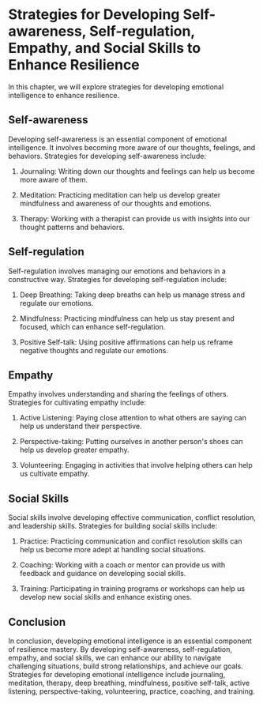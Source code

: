 Strategies for Developing Self-awareness, Self-regulation, Empathy, and Social Skills to Enhance Resilience
=========================================================================================================================================================

In this chapter, we will explore strategies for developing emotional intelligence to enhance resilience.

Self-awareness
--------------

Developing self-awareness is an essential component of emotional intelligence. It involves becoming more aware of our thoughts, feelings, and behaviors. Strategies for developing self-awareness include:

1. Journaling: Writing down our thoughts and feelings can help us become more aware of them.

2. Meditation: Practicing meditation can help us develop greater mindfulness and awareness of our thoughts and emotions.

3. Therapy: Working with a therapist can provide us with insights into our thought patterns and behaviors.

Self-regulation
---------------

Self-regulation involves managing our emotions and behaviors in a constructive way. Strategies for developing self-regulation include:

1. Deep Breathing: Taking deep breaths can help us manage stress and regulate our emotions.

2. Mindfulness: Practicing mindfulness can help us stay present and focused, which can enhance self-regulation.

3. Positive Self-talk: Using positive affirmations can help us reframe negative thoughts and regulate our emotions.

Empathy
-------

Empathy involves understanding and sharing the feelings of others. Strategies for cultivating empathy include:

1. Active Listening: Paying close attention to what others are saying can help us understand their perspective.

2. Perspective-taking: Putting ourselves in another person's shoes can help us develop greater empathy.

3. Volunteering: Engaging in activities that involve helping others can help us cultivate empathy.

Social Skills
-------------

Social skills involve developing effective communication, conflict resolution, and leadership skills. Strategies for building social skills include:

1. Practice: Practicing communication and conflict resolution skills can help us become more adept at handling social situations.

2. Coaching: Working with a coach or mentor can provide us with feedback and guidance on developing social skills.

3. Training: Participating in training programs or workshops can help us develop new social skills and enhance existing ones.

Conclusion
----------

In conclusion, developing emotional intelligence is an essential component of resilience mastery. By developing self-awareness, self-regulation, empathy, and social skills, we can enhance our ability to navigate challenging situations, build strong relationships, and achieve our goals. Strategies for developing emotional intelligence include journaling, meditation, therapy, deep breathing, mindfulness, positive self-talk, active listening, perspective-taking, volunteering, practice, coaching, and training.
